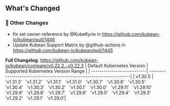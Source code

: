 <!-- Release notes generated using configuration in .github/release.yml at v0.22.3 -->

## What's Changed
### 🔨 Other Changes
* fix set owner-reference by @KubeKyrie in https://github.com/kubean-io/kubean/pull/1446
* Update Kubean Support Matrix by @github-actions in https://github.com/kubean-io/kubean/pull/1445


**Full Changelog**: https://github.com/kubean-io/kubean/compare/v0.22.2...v0.22.3
| Default Kubernetes Version | Supported Kubernetes Version Range                                   |
| ---------------------------| ---------------------------------------------------------------------|
| v1.30.5                 |  'v1.31.3' &nbsp; 'v1.31.2' &nbsp; 'v1.31.1' &nbsp; 'v1.31.0' &nbsp; 'v1.30.7' &nbsp; 'v1.30.6' &nbsp; 'v1.30.5' &nbsp; 'v1.30.4' &nbsp; 'v1.30.3' &nbsp; 'v1.30.2' &nbsp; 'v1.30.1' &nbsp; 'v1.30.0' &nbsp; 'v1.29.11' &nbsp; 'v1.29.10' &nbsp; 'v1.29.9' &nbsp; 'v1.29.8' &nbsp; 'v1.29.7' &nbsp; 'v1.29.6' &nbsp; 'v1.29.5' &nbsp; 'v1.29.4' &nbsp; 'v1.29.3' &nbsp; 'v1.29.2' &nbsp; 'v1.29.1' &nbsp; 'v1.29.0'|
